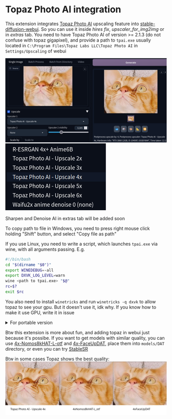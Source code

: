 # Topaz Photo AI integration

This extension integrates [Topaz Photo AI](https://www.topazlabs.com/topaz-photo-ai) upscaling feature into [stable-diffusion-webui](https://github.com/AUTOMATIC1111/stable-diffusion-webui). So you can use it inside *hires fix*, *upscaler_for_img2img* or in *extras* tab. You need to have Topaz Photo AI of version >= 2.1.3 (do not confuse with topaz gigapixel), and provide a path to `tpai.exe` usually located in `C:\Program Files\Topaz Labs LLC\Topaz Photo AI` in `Settings/Upscaling` of webui

![](/images/preview.png)
![](/images/upscalers.png)

Sharpen and Denoise AI in extras tab will be added soon

To copy path to file in Windows, you need to press right mouse click holding "Shift" button, and select "Copy file as path"


If you use Linux, you need to write a script, which launches `tpai.exe` via wine, with all arguments passing. E.g.

```bash
#!/bin/bash
cd "$(dirname "$0")"
export WINEDEBUG=-all
export DXVK_LOG_LEVEL=warn
wine <path to tpai.exe> "$@"
rc=$?
exit $rc
```

You also need to install `winetricks` and run `winetricks -q dxvk` to allow topaz to see your gpu. But it doesn't use it, idk why. If you know how to make it use GPU, write it in issue


<details>
<summary>
For portable version
</summary>

If you use a portable version of Topaz Photo AI, you need to write a wrapper script which replaces `Topaz Photo AI.exe` with `tpai.exe` and starts portable version, and set path to this script instead

For Linux:
```bash
#!/bin/bash
cd "$(dirname "$0")"
export WINEDEBUG=-all
export DXVK_LOG_LEVEL=warn
if [ ! -f 'App/Topaz Photo AI/Topaz Photo AI_.exe' ]; then
    mv 'App/Topaz Photo AI/Topaz Photo AI.exe' 'App/Topaz Photo AI/Topaz Photo AI_.exe'
    mv 'App/Topaz Photo AI/tpai.exe' 'App/Topaz Photo AI/Topaz Photo AI.exe'
fi
xvfb-run wine PhotoAIportable.exe "$@"
rc=$?
if [ ! -f 'App/Topaz Photo AI/tpai.exe' ]; then
    mv 'App/Topaz Photo AI/Topaz Photo AI.exe' 'App/Topaz Photo AI/tpai.exe'
    mv 'App/Topaz Photo AI/Topaz Photo AI_.exe' 'App/Topaz Photo AI/Topaz Photo AI.exe'
fi
exit $rc
```

`xvfb-run` is not necessary, it's used for hiding cmd.exe window. Can be installed by `sudo yay -S xorg-server-xvfb` on Arch-based, or `sudo apt install xvfb` on Ubuntu-based

Or for Windows (I'm not sure, converted by AI)
```bat
@echo off
setlocal
cd /d "%~dp0"
if not exist "App\Topaz Photo AI\Topaz Photo AI_.exe" (
    move "App\Topaz Photo AI\Topaz Photo AI.exe" "App\Topaz Photo AI\Topaz Photo AI_.exe"
    move "App\Topaz Photo AI\tpai.exe" "App\Topaz Photo AI\Topaz Photo AI.exe"
)
start /wait /min "" cmd /c "PhotoAIportable.exe %*"
set rc=%errorlevel%
if not exist "App\Topaz Photo AI\tpai.exe" (
    move "App\Topaz Photo AI\Topaz Photo AI.exe" "App\Topaz Photo AI\tpai.exe"
    move "App\Topaz Photo AI\Topaz Photo AI_.exe" "App\Topaz Photo AI\Topaz Photo AI.exe"
)
exit /b %rc%
```

</details>

Btw this extension is more about fun, and adding topaz in webui just because it's possibe. If you want to get models with similar quality, you can use [4x-Nomos8kHAT-L-otf](https://openmodeldb.info/models/4x-Nomos8kHAT-L-otf) and [4x-FaceUpDAT](https://openmodeldb.info/models/4x-FaceUpDAT), place them into `models/DAT` directory, or even you can try [StableSR](https://github.com/pkuliyi2015/sd-webui-stablesr)

Btw in some cases Topaz shows the best quality:
![](/images/comparation.jpg)



